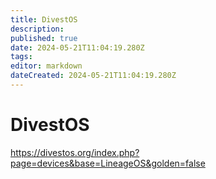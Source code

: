 ```yaml
---
title: DivestOS
description: 
published: true
date: 2024-05-21T11:04:19.280Z
tags: 
editor: markdown
dateCreated: 2024-05-21T11:04:19.280Z
---
```


# DivestOS

<https://divestos.org/index.php?page=devices&base=LineageOS&golden=false>

